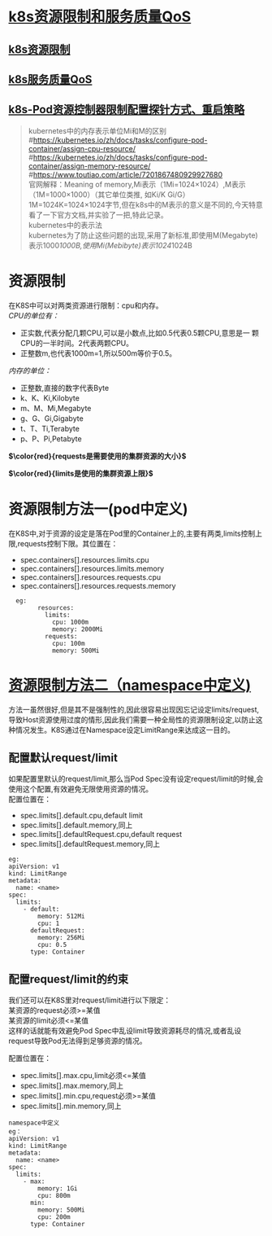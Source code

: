 # [k8s资源限制和服务质量QoS](https://www.cnblogs.com/wangxu01/articles/11672212.html)
## [k8s资源限制](https://developer.aliyun.com/article/679887)
## [k8s服务质量QoS](https://blog.51cto.com/ghostwritten/5345902)
## [k8s-Pod资源控制器限制配置探针方式、重启策略](https://blog.csdn.net/weixin_47151643/article/details/109063601)
>kubernetes中的内存表示单位Mi和M的区别   
#https://kubernetes.io/zh/docs/tasks/configure-pod-container/assign-cpu-resource/  
#https://kubernetes.io/zh/docs/tasks/configure-pod-container/assign-memory-resource/     
#https://www.toutiao.com/article/7201867480929927680  
官网解释：Meaning of memory,Mi表示（1Mi=1024×1024）,M表示（1M=1000×1000）（其它单位类推, 如Ki/K Gi/G） 
                             1M=1024K=1024×1024字节,但在k8s中的M表示的意义是不同的,今天特意看了一下官方文档,并实验了一把,特此记录。  
kubernetes中的表示法    
  kubernetes为了防止这些问题的出现,采用了新标准,即使用M(Megabyte)表示1000*1000B,使用Mi(Mebibyte)表示1024*1024B    
  
# 资源限制
在K8S中可以对两类资源进行限制：cpu和内存。  
*CPU的单位有：*
  - 正实数,代表分配几颗CPU,可以是小数点,比如0.5代表0.5颗CPU,意思是一 颗CPU的一半时间。2代表两颗CPU。  
  - 正整数m,也代表1000m=1,所以500m等价于0.5。  

*内存的单位：*
  - 正整数,直接的数字代表Byte  
  - k、K、Ki,Kilobyte  
  - m、M、Mi,Megabyte  
  - g、G、Gi,Gigabyte  
  - t、T、Ti,Terabyte  
  - p、P、Pi,Petabyte  

**$\color{red}{requests是需要使用的集群资源的大小}$**  

**$\color{red}{limits是使用的集群资源上限}$**  

# 资源限制方法一(pod中定义)
在K8S中,对于资源的设定是落在Pod里的Container上的,主要有两类,limits控制上限,requests控制下限。其位置在：  
  - spec.containers[].resources.limits.cpu
  - spec.containers[].resources.limits.memory
  - spec.containers[].resources.requests.cpu
  - spec.containers[].resources.requests.memory  
```
  eg:    
        resources:  
          limits:  
            cpu: 1000m  
            memory: 2000Mi  
          requests:  
            cpu: 100m  
            memory: 500Mi  
```
# [资源限制方法二（namespace中定义)](https://cloud.tencent.com/developer/article/1772253)
方法一虽然很好,但是其不是强制性的,因此很容易出现因忘记设定limits/request,导致Host资源使用过度的情形,因此我们需要一种全局性的资源限制设定,以防止这种情况发生。K8S通过在Namespace设定LimitRange来达成这一目的。  
## 配置默认request/limit  
如果配置里默认的request/limit,那么当Pod Spec没有设定request/limit的时候,会使用这个配置,有效避免无限使用资源的情况。  
配置位置在：  
  - spec.limits[].default.cpu,default limit
  - spec.limits[].default.memory,同上
  - spec.limits[].defaultRequest.cpu,default request
  - spec.limits[].defaultRequest.memory,同上 
```
eg:  
apiVersion: v1  
kind: LimitRange  
metadata:   
  name: <name>   
spec:   
  limits:   
    - default:   
        memory: 512Mi  
        cpu: 1   
      defaultRequest:   
        memory: 256Mi  
        cpu: 0.5  
      type: Container    
```
## 配置request/limit的约束
我们还可以在K8S里对request/limit进行以下限定：  
某资源的request必须>=某值  
某资源的limit必须<=某值  
这样的话就能有效避免Pod Spec中乱设limit导致资源耗尽的情况,或者乱设request导致Pod无法得到足够资源的情况。  

配置位置在：
  - spec.limits[].max.cpu,limit必须<=某值  
  - spec.limits[].max.memory,同上  
  - spec.limits[].min.cpu,request必须>=某值  
  - spec.limits[].min.memory,同上 
```
namespace中定义
eg：  
apiVersion: v1  
kind: LimitRange  
metadata:   
  name: <name>   
spec:  
  limits:   
    - max:   
        memory: 1Gi   
        cpu: 800m   
      min:   
        memory: 500Mi  
        cpu: 200m  
      type: Container    
```


